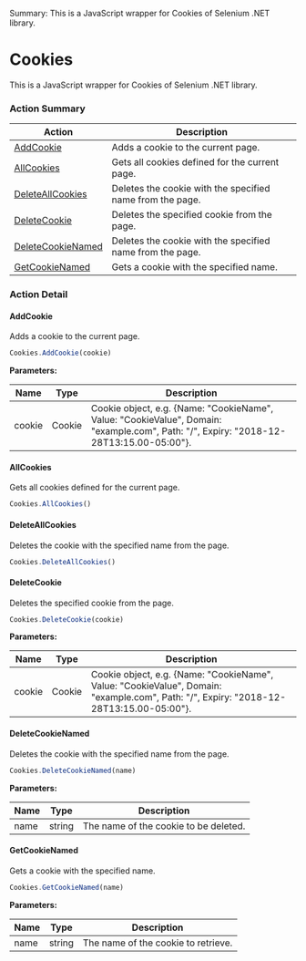 Summary: This is a JavaScript wrapper for Cookies of Selenium .NET library.

# Cookies

This is a JavaScript wrapper for Cookies of Selenium .NET library.






<!-- ============================== property summary ========================== -->

  
<!-- ============================== action summary ========================== -->



### Action Summary

|  **Action** | **Description** | 
| ----------- | --------------- |
|  [AddCookie](#addcookie) | Adds a cookie to the current page. |
|  [AllCookies](#allcookies) | Gets all cookies defined for the current page. |
|  [DeleteAllCookies](#deleteallcookies) | Deletes the cookie with the specified name from the page. |
|  [DeleteCookie](#deletecookie) | Deletes the specified cookie from the page. |
|  [DeleteCookieNamed](#deletecookienamed) | Deletes the cookie with the specified name from the page. |
|  [GetCookieNamed](#getcookienamed) | Gets a cookie with the specified name. |




<!-- ============================== property detail ========================== -->
  
  
<!-- ============================== action detail ========================== -->
  
### Action Detail
    
<a name="AddCookie"></a>    
#### AddCookie

Adds a cookie to the current page.

```javascript
Cookies.AddCookie(cookie)
```


**Parameters:**

|  **Name** | **Type** | **Description** |
| ---------- | -------- | --------------- |
| cookie | Cookie |  Cookie object, e.g. {Name: "CookieName", Value: "CookieValue", Domain: "example.com", Path: "/", Expiry: "2018-12-28T13:15.00-05:00"}. |





<a name="see.also.cookies.addcookie"></a>

<a name="AllCookies"></a>    
#### AllCookies

Gets all cookies defined for the current page.

```javascript
Cookies.AllCookies()
```





<a name="see.also.cookies.allcookies"></a>

<a name="DeleteAllCookies"></a>    
#### DeleteAllCookies

Deletes the cookie with the specified name from the page.

```javascript
Cookies.DeleteAllCookies()
```





<a name="see.also.cookies.deleteallcookies"></a>

<a name="DeleteCookie"></a>    
#### DeleteCookie

Deletes the specified cookie from the page.

```javascript
Cookies.DeleteCookie(cookie)
```


**Parameters:**

|  **Name** | **Type** | **Description** |
| ---------- | -------- | --------------- |
| cookie | Cookie |  Cookie object, e.g. {Name: "CookieName", Value: "CookieValue", Domain: "example.com", Path: "/", Expiry: "2018-12-28T13:15.00-05:00"}. |





<a name="see.also.cookies.deletecookie"></a>

<a name="DeleteCookieNamed"></a>    
#### DeleteCookieNamed

Deletes the cookie with the specified name from the page.

```javascript
Cookies.DeleteCookieNamed(name)
```


**Parameters:**

|  **Name** | **Type** | **Description** |
| ---------- | -------- | --------------- |
| name | string |  The name of the cookie to be deleted. |





<a name="see.also.cookies.deletecookienamed"></a>

<a name="GetCookieNamed"></a>    
#### GetCookieNamed

Gets a cookie with the specified name.

```javascript
Cookies.GetCookieNamed(name)
```


**Parameters:**

|  **Name** | **Type** | **Description** |
| ---------- | -------- | --------------- |
| name | string |  The name of the cookie to retrieve. |





<a name="see.also.cookies.getcookienamed"></a>

  

